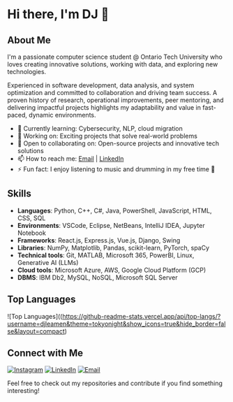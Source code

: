 # Hi there, I'm DJ 👋

## About Me

I'm a passionate computer science student @ Ontario Tech University who loves creating innovative solutions, working with data, and exploring new technologies. 

Experienced in software development, data analysis, and system optimization and committed to collaboration and driving team success. A proven history of research, operational improvements, peer mentoring, and delivering impactful projects highlights my adaptability and value in fast-paced, dynamic environments.

- 🌱 Currently learning: Cybersecurity, NLP, cloud migration
- 💼 Working on: Exciting projects that solve real-world problems
- 🤝 Open to collaborating on: Open-source projects and innovative tech solutions
- 📫 How to reach me: [Email](mailto:dj.leamen@ontariotechu.com) | [LinkedIn](https://www.linkedin.com/in/djleamen)
- ⚡ Fun fact: I enjoy listening to music and drumming in my free time 🥁
  
## Skills
- **Languages**: Python, C++, C#, Java, PowerShell, JavaScript, HTML, CSS, SQL
- **Environments**: VSCode, Eclipse, NetBeans, IntelliJ IDEA, Jupyter Notebook
- **Frameworks**: React.js, Express.js, Vue.js, Django, Swing
- **Libraries**: NumPy, Matplotlib, Pandas, scikit-learn, PyTorch, spaCy
- **Technical tools**: Git, MATLAB, Microsoft 365, PowerBI, Linux, Generative AI (LLMs)
- **Cloud tools**: Microsoft Azure, AWS, Google Cloud Platform (GCP)
- **DBMS**: IBM Db2, MySQL, NoSQL, Microsoft SQL Server

## Top Languages

![Top Languages]((https://github-readme-stats.vercel.app/api/top-langs/?username=djleamen&theme=tokyonight&show_icons=true&hide_border=false&layout=compact)

## Connect with Me

[![Instagram](https://img.shields.io/badge/Instagram-E4405F?style=for-the-badge&logo=instagram&logoColor=white)](https://www.instagram.com/dejjos)
[![LinkedIn](https://img.shields.io/badge/LinkedIn-0077B5?style=for-the-badge&logo=linkedin&logoColor=white)](https://www.linkedin.com/in/djleamen)
[![Email](https://img.shields.io/badge/Email-D14836?style=for-the-badge&logo=gmail&logoColor=white)](mailto:dj.leamen@ontariotechu.com)

Feel free to check out my repositories and contribute if you find something interesting!

